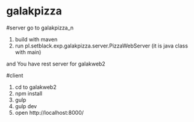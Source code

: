 # galakpizza

#server
go to galakpizza_n
1. build with maven
2. run pl.setblack.exp.galakpizza.server.PizzaWebServer 
(it is java class with main)

and You have rest server for galakweb2

#client
1. cd to galakweb2
 2. npm install
 3. gulp
 4. gulp dev
  5. open http://localhost:8000/
 